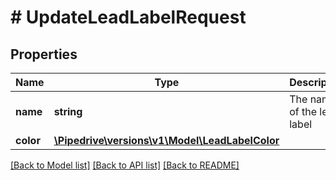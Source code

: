# # UpdateLeadLabelRequest

## Properties

Name | Type | Description | Notes
------------ | ------------- | ------------- | -------------
**name** | **string** | The name of the lead label | [optional]
**color** | [**\Pipedrive\versions\v1\Model\LeadLabelColor**](LeadLabelColor.md) |  | [optional]

[[Back to Model list]](../../README.md#models) [[Back to API list]](../../README.md#endpoints) [[Back to README]](../../README.md)
